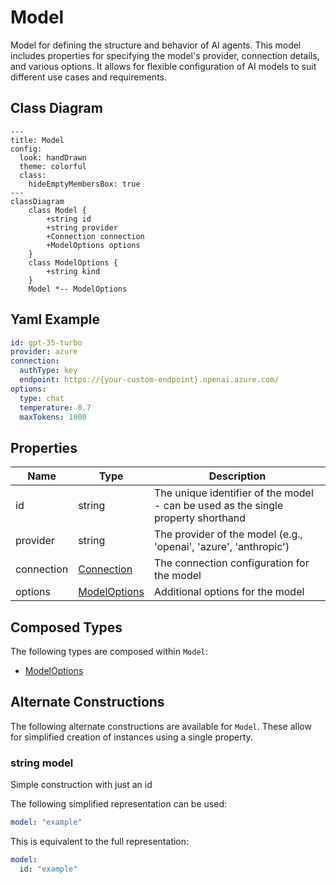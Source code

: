 # Model

Model for defining the structure and behavior of AI agents.
This model includes properties for specifying the model&#39;s provider, connection details, and various options.
It allows for flexible configuration of AI models to suit different use cases and requirements.

## Class Diagram

```mermaid
---
title: Model
config:
  look: handDrawn
  theme: colorful
  class:
    hideEmptyMembersBox: true
---
classDiagram
    class Model {
        +string id
        +string provider
        +Connection connection
        +ModelOptions options
    }
    class ModelOptions {
        +string kind
    }
    Model *-- ModelOptions
```

## Yaml Example

```yaml
id: gpt-35-turbo
provider: azure
connection:
  authType: key
  endpoint: https://{your-custom-endpoint}.openai.azure.com/
options:
  type: chat
  temperature: 0.7
  maxTokens: 1000

```

## Properties

| Name | Type | Description |
| ---- | ---- | ----------- |
| id | string | The unique identifier of the model - can be used as the single property shorthand  |
| provider | string | The provider of the model (e.g., &#39;openai&#39;, &#39;azure&#39;, &#39;anthropic&#39;)  |
| connection | [Connection](Connection.md) | The connection configuration for the model  |
| options | [ModelOptions](ModelOptions.md) | Additional options for the model  |

## Composed Types

The following types are composed within `Model`:

- [ModelOptions](ModelOptions.md)

## Alternate Constructions

The following alternate constructions are available for `Model`.
These allow for simplified creation of instances using a single property.

### string model

Simple construction with just an id

The following simplified representation can be used:

```yaml
model: "example"

```

This is equivalent to the full representation:

```yaml
model:
  id: "example"

```
